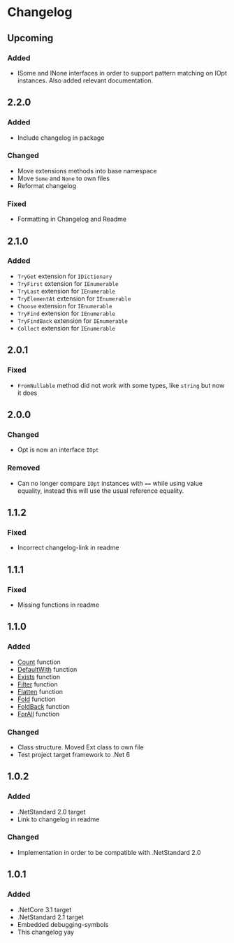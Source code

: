 ﻿# Changelog

## Upcoming

### Added

- ISome and INone interfaces in order to support pattern matching on IOpt instances. 
  Also added relevant documentation.

## 2.2.0

### Added

- Include changelog in package

### Changed

- Move extensions methods into base namespace
- Move `Some` and `None` to own files
- Reformat changelog

### Fixed

- Formatting in Changelog and Readme

## 2.1.0

### Added

- `TryGet` extension for `IDictionary`
- `TryFirst` extension for `IEnumerable`
- `TryLast` extension for `IEnumerable`
- `TryElementAt` extension for `IEnumerable`
- `Choose` extension for `IEnumerable`
- `TryFind` extension for `IEnumerable`
- `TryFindBack` extension for `IEnumerable`
- `Collect` extension for `IEnumerable`

## 2.0.1

### Fixed

- `FromNullable` method did not work with some types, like `string` but now it
  does

## 2.0.0

### Changed

- Opt is now an interface `IOpt`

### Removed

- Can no longer compare `IOpt` instances with `==` while using value equality,
  instead this will use the usual reference equality.

## 1.1.2

### Fixed

- Incorrect changelog-link in readme

## 1.1.1

### Fixed

- Missing functions in readme

## 1.1.0

### Added

- [Count](https://fsharp.github.io/fsharp-core-docs/reference/fsharp-core-optionmodule.html#count)
  function
- [DefaultWith](https://fsharp.github.io/fsharp-core-docs/reference/fsharp-core-optionmodule.html#defaultWith)
  function
- [Exists](https://fsharp.github.io/fsharp-core-docs/reference/fsharp-core-optionmodule.html#exists)
  function
- [Filter](https://fsharp.github.io/fsharp-core-docs/reference/fsharp-core-optionmodule.html#filter)
  function
- [Flatten](https://fsharp.github.io/fsharp-core-docs/reference/fsharp-core-optionmodule.html#flatten)
  function
- [Fold](https://fsharp.github.io/fsharp-core-docs/reference/fsharp-core-optionmodule.html#fold)
  function
- [FoldBack](https://fsharp.github.io/fsharp-core-docs/reference/fsharp-core-optionmodule.html#foldBack)
  function
- [ForAll](https://fsharp.github.io/fsharp-core-docs/reference/fsharp-core-optionmodule.html#forall)
  function

### Changed

- Class structure. Moved Ext class to own file
- Test project target framework to .Net 6

## 1.0.2

### Added

- .NetStandard 2.0 target
- Link to changelog in readme

### Changed

- Implementation in order to be compatible with .NetStandard 2.0

## 1.0.1

### Added

- .NetCore 3.1 target
- .NetStandard 2.1 target
- Embedded debugging-symbols
- This changelog yay